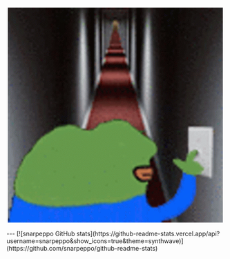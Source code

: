 <p align="center">
    <img src="https://github.com/snarpeppo/snarpeppo/blob/main/cursed.gif?raw=true" alt="spooky"/>
</p>
---
[![snarpeppo GitHub stats](https://github-readme-stats.vercel.app/api?username=snarpeppo&show_icons=true&theme=synthwave)](https://github.com/snarpeppo/github-readme-stats)



